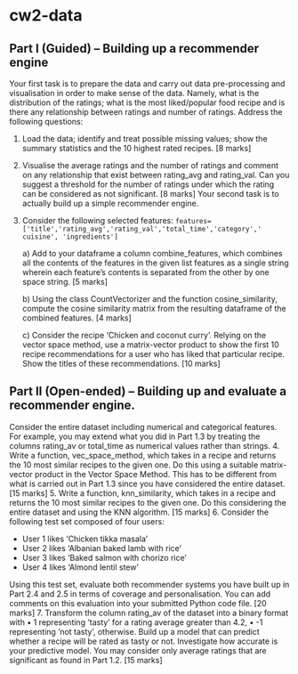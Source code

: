 # cw2-data

## Part I (Guided) – Building up a recommender engine
Your first task is to prepare the data and carry out data pre-processing and visualisation in
order to make sense of the data. Namely, what is the distribution of the ratings; what is the
most liked/popular food recipe and is there any relationship between ratings and number
of ratings. Address the following questions:
1. Load the data; identify and treat possible missing values; show the summary statistics
and the 10 highest rated recipes. [8 marks]
2. Visualise the average ratings and the number of ratings and comment on any
relationship that exist between rating_avg and rating_val. Can you suggest a
threshold
for the number of ratings under which the rating can be considered as not significant.
[8 marks]
Your second task is to actually build up a simple recommender engine.
3. Consider the following selected features:
`
features=['title','rating_avg','rating_val','total_time','category','
cuisine', 'ingredients']
`

    a) Add to your dataframe a column combine_features, which combines all the
contents of the features in the given list features as a single string wherein
each feature’s contents is separated from the other by one space string. [5
marks]

    b) Using the class CountVectorizer and the function cosine_similarity,
compute the cosine similarity matrix from the resulting dataframe of the
combined features. [4 marks]

    c) Consider the recipe ‘Chicken and coconut curry’. Relying on the vector space
method, use a matrix-vector product to show the first 10 recipe
recommendations for a user who has liked that particular recipe. Show the
titles of these recommendations. [10 marks]
## Part II (Open-ended) – Building up and evaluate a recommender engine.
Consider the entire dataset including numerical and categorical features. For example, you
may extend what you did in Part 1.3 by treating the columns rating_av or total_time as
numerical values rather than strings.
4. Write a function, vec_space_method, which takes in a recipe and returns the 10 most
similar recipes to the given one. Do this using a suitable matrix-vector product in the
Vector Space Method. This has to be different from what is carried out in Part 1.3
since you have considered the entire dataset. [15 marks]
5. Write a function, knn_similarity, which takes in a recipe and returns the 10 most similar
recipes to the given one. Do this considering the entire dataset and using the KNN
algorithm. [15 marks]
6. Consider the following test set composed of four users:
   - User 1 likes ‘Chicken tikka masala’
   - User 2 likes ‘Albanian baked lamb with rice’
   - User 3 likes ‘Baked salmon with chorizo rice’
   - User 4 likes ‘Almond lentil stew’
   
Using this test set, evaluate both recommender systems you have built up in Part 2.4
and 2.5 in terms of coverage and personalisation. You can add comments on this
evaluation into your submitted Python code file. [20 marks]
7. Transform the column rating_av of the dataset into a binary format with
• 1 representing ’tasty’ for a rating average greater than 4.2,
• -1 representing ’not tasty’, otherwise.
Build up a model that can predict whether a recipe will be rated as tasty or not. 
Investigate how accurate is your predictive model. You may consider only average
ratings that are significant as found in Part 1.2. [15 marks]